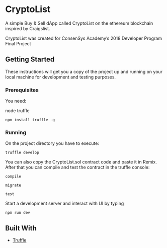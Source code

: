 # CryptoList

A simple Buy & Sell dApp called CryptoList on the ethereum blockchain inspired by Craigslist.

CryptoList was created for ConsenSys Academy’s 2018 Developer Program Final Project

## Getting Started

These instructions will get you a copy of the project up and running on your local machine for development and testing purposes.

### Prerequisites

You need:

node
truffle

```
npm install truffle -g
```

### Running

On the project directory you have to execute:

```
truffle develop
```

You can also copy the CryptoList.sol contract code and paste it in Remix.
After that you can compile and test the contract in the truffle console:

```
compile
```
```
migrate
```
```
test
```

Start a development server and interact with UI by typing

```
npm run dev
```

## Built With

* [Truffle](https://truffleframework.com/)
